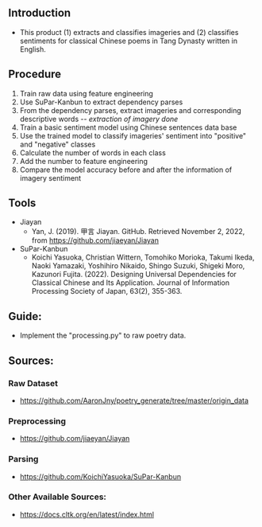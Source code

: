 ## Introduction
- This product (1) extracts and classifies imageries and (2) classifies sentiments for classical Chinese poems in Tang Dynasty written in English.
## Procedure
1. Train raw data using feature engineering
2. Use SuPar-Kanbun to extract dependency parses
3. From the dependency parses, extract imageries and corresponding descriptive words -- *extraction of imagery done*
4. Train a basic sentiment model using Chinese sentences data base
5. Use the trained model to classify imageries' sentiment into "positive" and "negative" classes
6. Calculate the number of words in each class
7. Add the number to feature engineering
8. Compare the model accuracy before and after the information of imagery sentiment
## Tools
- Jiayan
  - Yan, J. (2019). 甲言 Jiayan. GitHub. Retrieved November 2, 2022, from https://github.com/jiaeyan/Jiayan
- SuPar-Kanbun
  - Koichi Yasuoka, Christian Wittern, Tomohiko Morioka, Takumi Ikeda, Naoki Yamazaki, Yoshihiro Nikaido, Shingo Suzuki, Shigeki Moro, Kazunori Fujita. (2022). Designing Universal Dependencies for Classical Chinese and Its Application. Journal of Information Processing Society of Japan, 63(2), 355-363.
## Guide:
- Implement the "processing.py" to raw poetry data.
## Sources:
### Raw Dataset
- https://github.com/AaronJny/poetry_generate/tree/master/origin_data
### Preprocessing
- https://github.com/jiaeyan/Jiayan
### Parsing
- https://github.com/KoichiYasuoka/SuPar-Kanbun
### Other Available Sources:
- https://docs.cltk.org/en/latest/index.html
